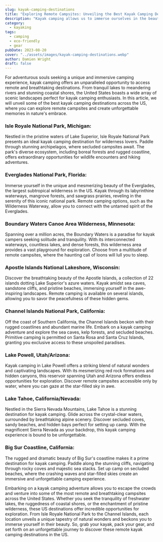 ```yaml
---
slug: kayak-camping-destinations
title: "Exploring Remote Campsites: Unveiling the Best Kayak Camping Destinations in the US"
description: "Kayak camping allows us to immerse ourselves in the beauty of nature, but it's essential that we take steps to ensure our adventures have minimal impact on the environment."
category:
  - kayaking
tags:
  - camping
  - eco-friendly
  - gear
pubDate: 2023-08-20
cover: "../assets/images/kayak-camping-destinations.webp"
author: Damien Wright
draft: false
---
```


For adventurous souls seeking a unique and immersive camping experience, kayak camping offers an unparalleled opportunity to access remote and breathtaking destinations. From tranquil lakes to meandering rivers and stunning coastal shores, the United States boasts a wide array of scenic landscapes perfect for kayak camping enthusiasts. In this article, we will unveil some of the best kayak camping destinations across the US, where you can explore remote campsites and create unforgettable memories in nature's embrace.

### Isle Royale National Park, Michigan:
Nestled in the pristine waters of Lake Superior, Isle Royale National Park presents an ideal kayak camping destination for wilderness lovers. Paddle through stunning archipelagos, where secluded campsites await. The park's diverse ecosystem, including boreal forests and rugged coastline, offers extraordinary opportunities for wildlife encounters and hiking adventures.

### Everglades National Park, Florida:
Immerse yourself in the unique and mesmerizing beauty of the Everglades, the largest subtropical wilderness in the US. Kayak through its labyrinthine waterways, mangrove forests, and sawgrass prairies, reveling in the serenity of this iconic national park. Remote camping options, such as the Wilderness Waterway, allow you to connect with the untamed spirit of the Everglades.

### Boundary Waters Canoe Area Wilderness, Minnesota:
Spanning over a million acres, the Boundary Waters is a paradise for kayak campers seeking solitude and tranquility. With its interconnected waterways, countless lakes, and dense forests, this wilderness area provides a vast playground for exploration. Choose from a multitude of remote campsites, where the haunting call of loons will lull you to sleep.

### Apostle Islands National Lakeshore, Wisconsin:
Discover the breathtaking beauty of the Apostle Islands, a collection of 22 islands dotting Lake Superior's azure waters. Kayak amidst sea caves, sandstone cliffs, and pristine beaches, immersing yourself in the awe-inspiring landscapes. Remote camping is available on several islands, allowing you to savor the peacefulness of these hidden gems.

### Channel Islands National Park, California:
Off the coast of Southern California, the Channel Islands beckon with their rugged coastlines and abundant marine life. Embark on a kayak camping adventure and explore the sea caves, kelp forests, and secluded beaches. Primitive camping is permitted on Santa Rosa and Santa Cruz Islands, granting you exclusive access to these unspoiled paradises.

### Lake Powell, Utah/Arizona:
Kayak camping in Lake Powell offers a striking blend of natural wonders and captivating landscapes. With its mesmerizing red rock formations and hidden canyons, this reservoir spanning Utah and Arizona offers endless opportunities for exploration. Discover remote campsites accessible only by water, where you can gaze at the star-filled sky in awe.

### Lake Tahoe, California/Nevada:
Nestled in the Sierra Nevada Mountains, Lake Tahoe is a stunning destination for kayak camping. Glide across the crystal-clear waters, surrounded by breathtaking alpine scenery. Discover secluded coves, sandy beaches, and hidden bays perfect for setting up camp. With the magnificent Sierra Nevada as your backdrop, this kayak camping experience is bound to be unforgettable.

### Big Sur Coastline, California:
The rugged and dramatic beauty of Big Sur's coastline makes it a prime destination for kayak camping. Paddle along the stunning cliffs, navigating through rocky coves and majestic sea stacks. Set up camp on secluded beaches, where the crashing waves and star-filled skies create an immersive and unforgettable camping experience.

Embarking on a kayak camping adventure allows you to escape the crowds and venture into some of the most remote and breathtaking campsites across the United States. Whether you seek the tranquility of freshwater lakes, the ruggedness of coastal shores, or the enchantment of pristine wilderness, these US destinations offer incredible opportunities for exploration. From Isle Royale National Park to the Channel Islands, each location unveils a unique tapestry of natural wonders and beckons you to immerse yourself in their beauty. So, grab your kayak, pack your gear, and set forth on an unforgettable journey to discover these remote kayak camping destinations in the US.